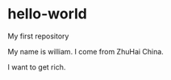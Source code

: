 # hello-world
My first repository

My name is william.
I come from ZhuHai China.

I want to get rich.
